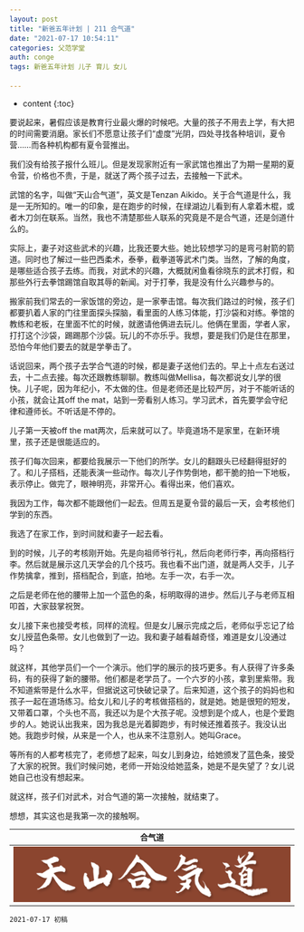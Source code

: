 ```yaml
---
layout: post
title: "新爸五年计划 | 211 合气道"
date: "2021-07-17 10:54:11"
categories: 父范学堂
auth: conge
tags: 新爸五年计划 儿子 育儿 女儿 

---
```

* content
{:toc}

要说起来，暑假应该是教育行业最火爆的时候吧。大量的孩子不用去上学，有大把的时间需要消磨。家长们不愿意让孩子们“虚度”光阴，四处寻找各种培训，夏令营……而各种机构都有夏令营推出。

我们没有给孩子报什么班儿。但是发现家附近有一家武馆也推出了为期一星期的夏令营，价格也不贵，于是，就送了两个孩子过去，去接触一下武术。

武馆的名字，叫做“天山合气道”，英文是Tenzan Aikido。关于合气道是什么，我是一无所知的。唯一的印象，是在跑步的时候，在绿湖边儿看到有人拿着木棍，或者木刀剑在联系。当然，我也不清楚那些人联系的究竟是不是合气道，还是剑道什么的。





实际上，妻子对这些武术的兴趣，比我还要大些。她比较想学习的是弯弓射箭的箭道。同时也了解过一些巴西柔术，泰拳，截拳道等武术门类。当然，了解的角度，是哪些适合孩子去练。而我，对武术的兴趣，大概就闲鱼看徐晓东的武术打假，和那些外行去拳馆踢馆自取其辱的新闻。对于打拳，我是没有什么兴趣参与的。

搬家前我们常去的一家饭馆的旁边，是一家拳击馆。每次我们路过的时候，孩子们都要扒着人家的门往里面探头探脑，看里面的人练习体能，打沙袋和对练。拳馆的教练和老板，在里面不忙的时候，就邀请他俩进去玩儿。他俩在里面，学者人家，打打这个沙袋，踢踢那个沙袋。玩儿的不亦乐乎。我想，要是我们仍是住在那里，恐怕今年他们要去的就是学拳击了。

话说回来，两个孩子去学合气道的时候，都是妻子送他们去的。早上十点左右送过去，十二点去接。每次还跟教练聊聊。教练叫做Mellisa，每次都说女儿学的很快。儿子呢，因为年纪小，不太做的住。但是老师还是比较严厉，对于不能听话的小孩，就会让其off the mat，站到一旁看别人练习。学习武术，首先要学会守纪律和遵师长。不听话是不停的。

儿子第一天被off the mat两次，后来就可以了。毕竟道场不是家里，在新环境里，孩子还是很能适应的。

孩子们每次回来，都要给我展示一下他们的所学。女儿的翻跟头已经翻得挺好的了。和儿子搭档，还能表演一些动作。每次儿子作势倒地，都干脆的拍一下地板，表示停止。做完了，眼神明亮，非常开心。看得出来，他们喜欢。

我因为工作，每次都不能跟他们一起去。但周五是夏令营的最后一天，会考核他们学到的东西。

我选了在家工作，到时间就和妻子一起去看。

到的时候，儿子的考核刚开始。先是向祖师爷行礼，然后向老师行李，再向搭档行李。然后就是展示这几天学会的几个技巧。我也看不出门道，就是两人交手，儿子作势擒拿，推到，搭档配合，到底，拍地。左手一次，右手一次。

之后是老师在他的腰带上加一个蓝色的条，标明取得的进步。然后儿子与老师互相叩首，大家鼓掌祝贺。

女儿接下来也接受考核，同样的流程。但是女儿展示完成之后，老师似乎忘记了给女儿授蓝色条带。女儿也做到了一边。我和妻子越看越奇怪，难道是女儿没通过吗？

就这样，其他学员们一个一个演示。他们学的展示的技巧更多。有人获得了许多条码，有的获得了新的腰带。他们都是老学员了。一个六岁的小孩，拿到里紫带。我不知道紫带是什么水平，但据说这可快破记录了。后来知道，这个孩子的妈妈也和孩子一起在道场练习。给女儿和儿子的考核做搭档的，就是她。她是很短的短发，又带着口罩，个头也不高，我还以为是个大孩子呢。没想到是个成人，也是个爱跑步的人。她说认出我来，因为我总是光着脚跑步，有时候还推着孩子。我没认出她。我跑步时候，从来是一个人，也从来不注意别人。她叫Grace。

等所有的人都考核完了，老师想了起来，叫女儿到身边，给她颁发了蓝色条，接受了大家的祝贺。我们时候问她，老师一开始没给她蓝条，她是不是失望了？女儿说她自己也没有想起来。

就这样，孩子们对武术，对合气道的第一次接触，就结束了。

想想，其实这也是我第一次的接触啊。

|合气道|
|----|
| ![candies](/assets/images/父范学堂/2021-07-17-kanji.gif)|




```
2021-07-17 初稿
```
